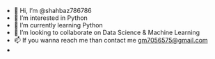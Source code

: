 - 👋 Hi, I’m @shahbaz786786
- 👀 I’m interested in Python
- 🌱 I’m currently learning Python
- 💞️ I’m looking to collaborate on Data Science & Machine Learning
- 📫 If you wanna reach me than contact me gm7056575@gmail.com 
- 
<!---
shahbaz786786/shahbaz786786 is a ✨ special ✨ repository because its `README.md` (this file) appears on your GitHub profile.
You can click the Preview link to take a look at your changes.
--->

